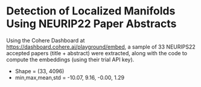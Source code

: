 # Detection of Localized Manifolds Using NEURIP22 Paper Abstracts 
 
Using the Cohere Dashboard at https://dashboard.cohere.ai/playground/embed, a sample of 33 NEURIPS22 accepted papers (title + abstract) were extracted, along with the code to compute the embeddings (using their trial API key). 

- Shape = (33, 4096)
- min,max,mean,std = -10.07, 9.16, -0.00, 1.29
